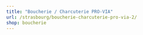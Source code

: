 ```yaml
---
title: "Boucherie / Charcuterie PRO-VIA"
url: /strasbourg/boucherie-charcuterie-pro-via-2/
shop: boucherie
---
```

